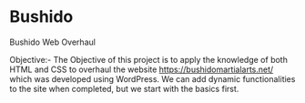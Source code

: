 # Bushido
Bushido Web Overhaul

Objective:-
The Objective of this project is to apply the knowledge of both HTML and CSS to overhaul the website https://bushidomartialarts.net/ which was developed using WordPress.
We can add dynamic functionalities to the site when completed, but we start with the basics first.
